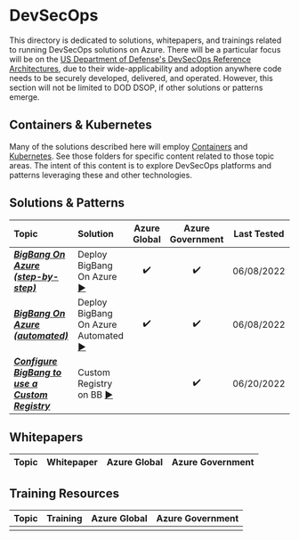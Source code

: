 # DevSecOps
This directory is dedicated to solutions, whitepapers, and trainings related to running DevSecOps solutions on Azure.
There will be a particular focus will be on the [US Department of Defense's DevSecOps Reference Architectures](https://dodcio.defense.gov/Library/), due to their wide-applicability and adoption anywhere code needs to be securely developed, delivered, and operated.
However, this section will not be limited to DOD DSOP, if other solutions or patterns emerge.

## Containers & Kubernetes

Many of the solutions described here will employ [Containers](../containers/README.md) and [Kubernetes](../kubernetes/README.md).
See those folders for specific content related to those topic areas.
The intent of this content is to explore DevSecOps platforms and patterns leveraging these and other technologies.

## Solutions & Patterns

| Topic      | Solution | Azure Global | Azure Government | Last Tested |
| :--------- | :---     | :----:       | :----:           | :---:       |
| ***[BigBang On Azure (step-by-step)](/topics/devsecops/solutions/bigbang-on-azure/)*** | Deploy BigBang On Azure [▶️](//topics/devsecops/solutions/bigbang-on-azure/) | ✔️ | ✔️ | 06/08/2022 |
| ***[BigBang On Azure (automated)](/topics/devsecops/solutions/bigbang-on-azure-automated/)*** | Deploy BigBang On Azure Automated [▶️](//topics/devsecops/solutions/bigbang-on-azure-automated/) | ✔️ | ✔️ | 06/08/2022 |
| ***[Configure BigBang to use a Custom Registry](/topics/devsecops/solutions/bigbang-custom-registry)*** | Custom Registry on BB [▶️](//topics/kubernetes/solutions/bigbang-custom-registry) |  | ✔️ | 06/20/2022 |


## Whitepapers

| Topic | Whitepaper | Azure Global | Azure Government |
| :---------: | :---: | :----: | :----: |

## Training Resources

| Topic | Training | Azure Global | Azure Government |
| :---------: | :---: | :----: | :----: |
| | | | |
